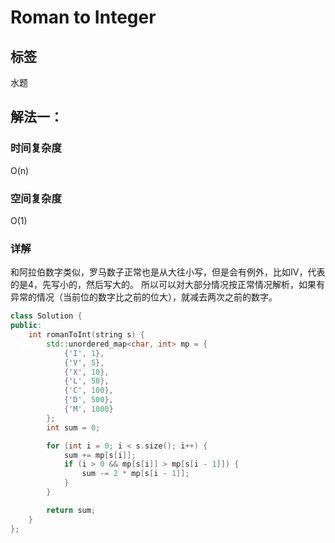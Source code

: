 # Roman to Integer

## 标签
水题

## 解法一：

### 时间复杂度
O(n)

### 空间复杂度
O(1)

### 详解
和阿拉伯数字类似，罗马数子正常也是从大往小写，但是会有例外，比如IV，代表的是4，先写小的，然后写大的。
所以可以对大部分情况按正常情况解析，如果有异常的情况（当前位的数字比之前的位大），就减去两次之前的数字。

```c++
class Solution {
public:
    int romanToInt(string s) {
        std::unordered_map<char, int> mp = {
            {'I', 1},
            {'V', 5},
            {'X', 10},
            {'L', 50},
            {'C', 100},
            {'D', 500},
            {'M', 1000}
        };
        int sum = 0;

        for (int i = 0; i < s.size(); i++) {
            sum += mp[s[i]];
            if (i > 0 && mp[s[i]] > mp[s[i - 1]]) {
                sum -= 2 * mp[s[i - 1]];
            }
        }

        return sum;
    }
};

```
